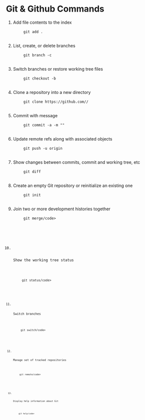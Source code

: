 # Git & Github Commands
<ol>
  <li>
    <p>Add file contents to the index<p>
  </li>
    <pre>
    <code>git add .</code>
    </pre>

  <li>
      <p>List, create, or delete branches<p>
    <pre>
    <code>git branch -c</code>
    </pre>
  </li>
  <li>
    <p>Switch branches or restore working tree files</p>
    <pre>
    <code>git checkout -b</code>
    </pre>
  </li>
  <li>
    <p>Clone a repository into a new directory</p>
    <pre>
    <code>git clone https://github.com/<Your_Username>/<repositoryname></code>
    </pre>
  </li>
  <li>
    <p>Commit with message</p>
    <pre>
    <code>git commit -a -m ""</code>
    </pre>
  </li>
  <li>
    <p>Update remote refs along with associated objects</p>
    <pre>
    <code>git push -u origin  <name_of_your_branch></code>
    </pre>
  </li>
  <li>
    <p>Show changes between commits, commit and working tree, etc</p>
    <pre>
    <code>git diff</code>
    </pre>
  </li>
  <li>
    <p>Create an empty Git repository or reinitialize an existing one</p>
    <pre>
    <code>git init</code>
    </pre>
  </li>
  <li>
    <p>Join two or more development histories together</p>
    <pre>
    <code>git merge/code>
    </pre>
  </li>
  <li>
    <p>Show the working tree status</p>
    <pre>
    <code>git status/code>
    </pre>
  </li>
  <li>
    <p>Switch branches</p>
    <pre>
    <code>git switch/code>
    </pre>
  </li>
  <li>
    <p>Manage set of tracked repositories</p>
    <pre>
    <code>git remote/code>
    </pre>
  </li>
  <li>
    <p>Display help information about Git</p>
    <pre>
    <code>git help/code>
    </pre>
  </li>
</ol>
